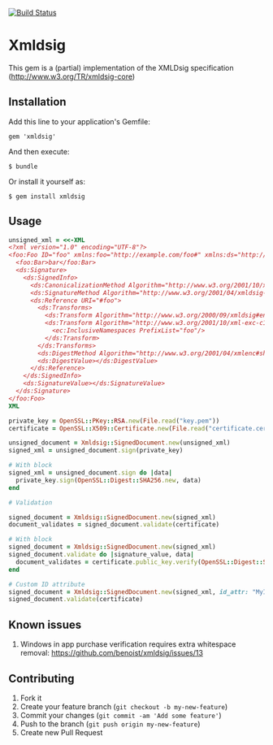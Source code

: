 [![Build Status](https://secure.travis-ci.org/benoist/xmldsig.png?branch=master)](http://travis-ci.org/benoist/xmldsig)
# Xmldsig

This gem is a (partial) implementation of the XMLDsig specification (http://www.w3.org/TR/xmldsig-core)

## Installation

Add this line to your application's Gemfile:

    gem 'xmldsig'

And then execute:

    $ bundle

Or install it yourself as:

    $ gem install xmldsig

## Usage

```ruby
unsigned_xml = <<-XML
<?xml version="1.0" encoding="UTF-8"?>
<foo:Foo ID="foo" xmlns:foo="http://example.com/foo#" xmlns:ds="http://www.w3.org/2000/09/xmldsig#" xmlns:ec="http://www.w3.org/2001/10/xml-exc-c14n#">
  <foo:Bar>bar</foo:Bar>
  <ds:Signature>
    <ds:SignedInfo>
      <ds:CanonicalizationMethod Algorithm="http://www.w3.org/2001/10/xml-exc-c14n#"/>
      <ds:SignatureMethod Algorithm="http://www.w3.org/2001/04/xmldsig-more#rsa-sha256"/>
      <ds:Reference URI="#foo">
        <ds:Transforms>
          <ds:Transform Algorithm="http://www.w3.org/2000/09/xmldsig#enveloped-signature"/>
          <ds:Transform Algorithm="http://www.w3.org/2001/10/xml-exc-c14n#">
            <ec:InclusiveNamespaces PrefixList="foo"/>
          </ds:Transform>
        </ds:Transforms>
        <ds:DigestMethod Algorithm="http://www.w3.org/2001/04/xmlenc#sha256"/>
        <ds:DigestValue></ds:DigestValue>
      </ds:Reference>
    </ds:SignedInfo>
    <ds:SignatureValue></ds:SignatureValue>
  </ds:Signature>
</foo:Foo>
XML

private_key = OpenSSL::PKey::RSA.new(File.read("key.pem"))
certificate = OpenSSL::X509::Certificate.new(File.read("certificate.cer"))

unsigned_document = Xmldsig::SignedDocument.new(unsigned_xml)
signed_xml = unsigned_document.sign(private_key)

# With block
signed_xml = unsigned_document.sign do |data|
  private_key.sign(OpenSSL::Digest::SHA256.new, data)
end

# Validation

signed_document = Xmldsig::SignedDocument.new(signed_xml)
document_validates = signed_document.validate(certificate)

# With block
signed_document = Xmldsig::SignedDocument.new(signed_xml)
signed_document.validate do |signature_value, data|
  document_validates = certificate.public_key.verify(OpenSSL::Digest::SHA256.new, signature_value, data)
end

# Custom ID attribute
signed_document = Xmldsig::SignedDocument.new(signed_xml, id_attr: "MyID")
signed_document.validate(certificate)
```

## Known issues

1. Windows in app purchase verification requires extra whitespace removal: https://github.com/benoist/xmldsig/issues/13

## Contributing

1. Fork it
2. Create your feature branch (`git checkout -b my-new-feature`)
3. Commit your changes (`git commit -am 'Add some feature'`)
4. Push to the branch (`git push origin my-new-feature`)
5. Create new Pull Request
